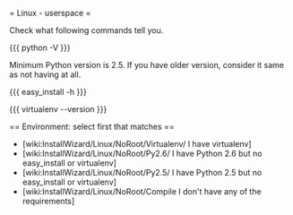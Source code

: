 = Linux - userspace =

Check what following commands tell you.

{{{
python -V
}}}

Minimum Python version is 2.5. If you have older version, consider it same as not having at all.

{{{
easy_install -h
}}}

{{{
virtualenv --version
}}}

== Environment: select first that matches ==

 * [wiki:InstallWizard/Linux/NoRoot/Virtualenv/ I have virtualenv]
 * [wiki:InstallWizard/Linux/NoRoot/Py2.6/ I have Python 2.6 but no easy_install or virtualenv]
 * [wiki:InstallWizard/Linux/NoRoot/Py2.5/ I have Python 2.5 but no easy_install or virtualenv]
 * [wiki:InstallWizard/Linux/NoRoot/Compile I don't have any of the requirements]

